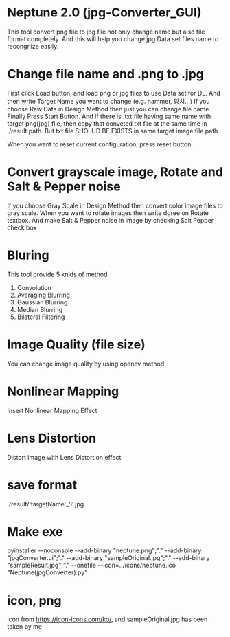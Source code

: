 # Neptune 2.0 (jpg-Converter_GUI)

This tool convert png file to jpg file not only change name but also file format completely.
And this will help you change jpg Data set files name to recongnize easily.

# Change file name and .png to .jpg
First click Load button, and load png or jpg files to use Data set for DL.
And then write Target Name you want to change (e.g. hammer, 망치...)
If you choose Raw Data in Design Method then just you can change file name.
Finally Press Start Button. 
And if there is .txt file having same name with target png(jpg) file, then copy that conveted txt file at the same time in ./result path. But txt file SHOLUD BE EXISTS in same target image file path

When you want to reset current configuration, press reset button.

# Convert grayscale image, Rotate and Salt & Pepper noise
If you choose Gray Scale in Design Method then convert color image files to gray scale.
When you want to rotate images then write dgree on Rotate textbox.
And make Salt & Pepper noise in image by checking Salt Pepper check box 

# Bluring
This tool provide 5 knids of method
1. Convolution
2. Averaging Blurring
3. Gaussian Blurring
4. Median Blurring
5. Bilateral Filtering

# Image Quality (file size)
You can change image quality by using opencv method

# Nonlinear Mapping
Insert Nonlinear Mapping Effect

# Lens Distortion
Distort image with Lens Distortion effect

# save format
./result/'targetName'_'i'.jpg

# Make exe
pyinstaller --noconsole --add-binary "neptune.png";"." --add-binary "jpgConverter.ui";"." --add-binary "sampleOriginal.jpg";"." --add-binary "sampleResult.jpg";"." --onefile --icon=../icons/neptune.ico "Neptune(jpgConverter).py"

# icon, png
icon from https://icon-icons.com/ko/, and sampleOriginal.jpg has been taken by me
